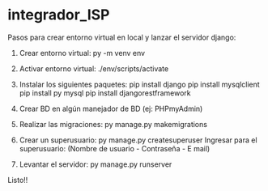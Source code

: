 # integrador_ISP

Pasos para crear entorno virtual en local y lanzar el servidor django:

1) Crear entorno virtual:  py -m venv env
2) Activar entorno virtual: ./env/scripts/activate
3) Instalar los siguientes paquetes:
     pip install django 
     pip install mysqlclient
     pip install py mysql
     pip install djangorestframework

4) Crear BD en algún manejador de BD (ej: PHPmyAdmin)
5) Realizar las migraciones: py manage.py makemigrations 
6) Crear un superusuario: py manage.py createsuperuser
   Ingresar para el superusuario: (Nombre de usuario - Contraseña - E mail)
7) Levantar el servidor: py manage.py runserver

Listo!!
